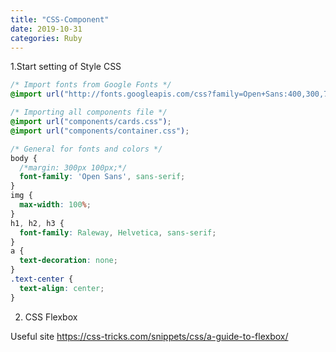 ```yaml
---
title: "CSS-Component"
date: 2019-10-31
categories: Ruby
---
```


1.Start setting of Style CSS

```css
/* Import fonts from Google Fonts */
@import url("http://fonts.googleapis.com/css?family=Open+Sans:400,300,700|Raleway:300,400,500,700");

/* Importing all components file */
@import url("components/cards.css");
@import url("components/container.css");

/* General for fonts and colors */
body {
  /*margin: 300px 100px;*/
  font-family: 'Open Sans', sans-serif;
}
img {
  max-width: 100%;
}
h1, h2, h3 {
  font-family: Raleway, Helvetica, sans-serif;
}
a {
  text-decoration: none;
}
.text-center {
  text-align: center;
}
```


2. CSS Flexbox

Useful site
https://css-tricks.com/snippets/css/a-guide-to-flexbox/
